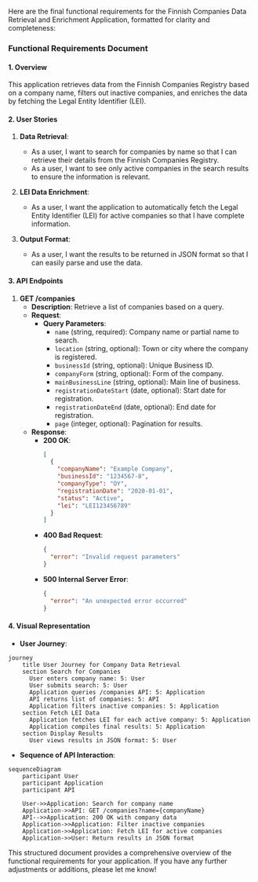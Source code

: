 Here are the final functional requirements for the Finnish Companies Data Retrieval and Enrichment Application, formatted for clarity and completeness:

### Functional Requirements Document

#### 1. Overview
This application retrieves data from the Finnish Companies Registry based on a company name, filters out inactive companies, and enriches the data by fetching the Legal Entity Identifier (LEI).

#### 2. User Stories
1. **Data Retrieval**:
   - As a user, I want to search for companies by name so that I can retrieve their details from the Finnish Companies Registry.
   - As a user, I want to see only active companies in the search results to ensure the information is relevant.

2. **LEI Data Enrichment**:
   - As a user, I want the application to automatically fetch the Legal Entity Identifier (LEI) for active companies so that I have complete information.

3. **Output Format**:
   - As a user, I want the results to be returned in JSON format so that I can easily parse and use the data.

#### 3. API Endpoints
1. **GET /companies**
   - **Description**: Retrieve a list of companies based on a query.
   - **Request**:
     - **Query Parameters**:
       - `name` (string, required): Company name or partial name to search.
       - `location` (string, optional): Town or city where the company is registered.
       - `businessId` (string, optional): Unique Business ID.
       - `companyForm` (string, optional): Form of the company.
       - `mainBusinessLine` (string, optional): Main line of business.
       - `registrationDateStart` (date, optional): Start date for registration.
       - `registrationDateEnd` (date, optional): End date for registration.
       - `page` (integer, optional): Pagination for results.
   - **Response**:
     - **200 OK**:
       ```json
       [
         {
           "companyName": "Example Company",
           "businessId": "1234567-8",
           "companyType": "OY",
           "registrationDate": "2020-01-01",
           "status": "Active",
           "lei": "LEI123456789"
         }
       ]
       ```
     - **400 Bad Request**:
       ```json
       {
         "error": "Invalid request parameters"
       }
       ```
     - **500 Internal Server Error**:
       ```json
       {
         "error": "An unexpected error occurred"
       }
       ```

#### 4. Visual Representation
- **User Journey**:
```mermaid
journey
    title User Journey for Company Data Retrieval
    section Search for Companies
      User enters company name: 5: User
      User submits search: 5: User
      Application queries /companies API: 5: Application
      API returns list of companies: 5: API
      Application filters inactive companies: 5: Application
    section Fetch LEI Data
      Application fetches LEI for each active company: 5: Application
      Application compiles final results: 5: Application
    section Display Results
      User views results in JSON format: 5: User
```

- **Sequence of API Interaction**:
```mermaid
sequenceDiagram
    participant User
    participant Application
    participant API

    User->>Application: Search for company name
    Application->>API: GET /companies?name={companyName}
    API-->>Application: 200 OK with company data
    Application->>Application: Filter inactive companies
    Application->>Application: Fetch LEI for active companies
    Application->>User: Return results in JSON format
```

This structured document provides a comprehensive overview of the functional requirements for your application. If you have any further adjustments or additions, please let me know!